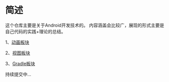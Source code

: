 简述
==
这个仓库主要是关于Android开发技术的。
内容涵盖会比较广，展现的形式主要是自己代码的实践+理论的总结。



1、[动画板块](https://github.com/twentyfourKing/learnandroid/tree/master/learn_animation)

2、[视图板块](https://github.com/twentyfourKing/learnandroid/tree/master/learn_view)

3、[Gradle板块](https://github.com/twentyfourKing/learnandroid/tree/master/learn_gradle_dependency)


持续提交中...